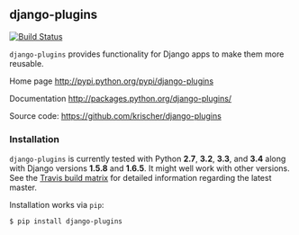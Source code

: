## django-plugins

[![Build Status](https://travis-ci.org/krischer/django-plugins.svg?branch=master)](https://travis-ci.org/krischer/django-plugins)

`django-plugins` provides functionality for Django apps to make them more
reusable.

Home page
    http://pypi.python.org/pypi/django-plugins

Documentation
    http://packages.python.org/django-plugins/

Source code:
    https://github.com/krischer/django-plugins

### Installation

`django-plugins` is currently tested with Python **2.7**, **3.2**, **3.3**, and **3.4** along with Django versions **1.5.8** and **1.6.5**. It might well work with other versions. See the [Travis build matrix](https://travis-ci.org/krischer/django-plugins) for detailed information regarding the latest master.


Installation works via `pip`:

```bash
$ pip install django-plugins
```
